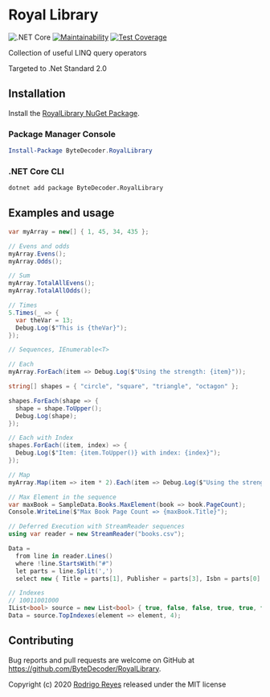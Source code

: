 # Royal Library

![.NET Core](https://github.com/ByteDecoder/RoyalLibrary/workflows/.NET%20Core/badge.svg?branch=master)
[![Maintainability](https://api.codeclimate.com/v1/badges/7e3f41ebb34cf31f1d82/maintainability)](https://codeclimate.com/github/ByteDecoder/RoyalLibrary/maintainability)
[![Test Coverage](https://api.codeclimate.com/v1/badges/7e3f41ebb34cf31f1d82/test_coverage)](https://codeclimate.com/github/ByteDecoder/RoyalLibrary/test_coverage)

Collection of useful LINQ query operators

Targeted to .Net Standard 2.0

## Installation

Install the [RoyalLibrary NuGet Package](https://www.nuget.org/packages/ByteDecoder.RoyalLibrary).

### Package Manager Console

```powershell
Install-Package ByteDecoder.RoyalLibrary
```

### .NET Core CLI

```bash
dotnet add package ByteDecoder.RoyalLibrary
```

## Examples and usage

```csharp
var myArray = new[] { 1, 45, 34, 435 };

// Evens and odds
myArray.Evens();
myArray.Odds();

// Sum
myArray.TotalAllEvens();
myArray.TotalAllOdds();

// Times
5.Times(_ => {
  var theVar = 13;
  Debug.Log($"This is {theVar}");
});

// Sequences, IEnumerable<T>

// Each
myArray.ForEach(item => Debug.Log($"Using the strength: {item}"));

string[] shapes = { "circle", "square", "triangle", "octagon" };

shapes.ForEach(shape => {
  shape = shape.ToUpper();
  Debug.Log(shape);
});

// Each with Index
shapes.ForEach((item, index) => {
  Debug.Log($"Item: {item.ToUpper()} with index: {index}");
});

// Map
myArray.Map(item => item * 2).Each(item => Debug.Log($"Using the strength doubled: {item}"));

// Max Element in the sequence
var maxBook = SampleData.Books.MaxElement(book => book.PageCount);
Console.WriteLine($"Max Book Page Count => {maxBook.Title}");

// Deferred Execution with StreamReader sequences
using var reader = new StreamReader("books.csv");

Data =
  from line in reader.Lines()
  where !line.StartsWith("#")
  let parts = line.Split(',')
  select new { Title = parts[1], Publisher = parts[3], Isbn = parts[0] };

// Indexes
// 10011001000
IList<bool> source = new List<bool> { true, false, false, true, true, false, false, true, false, false, false };
Data = source.TopIndexes(element => element, 4);

```

## Contributing

Bug reports and pull requests are welcome on GitHub at <https://github.com/ByteDecoder/RoyalLibrary>.

Copyright (c) 2020 [Rodrigo Reyes](https://twitter.com/bytedecoder) released under the MIT license
